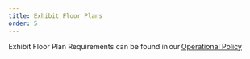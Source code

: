 ```yaml
---
title: Exhibit Floor Plans
order: 5
---
```


Exhibit Floor Plan Requirements can be found in our [Operational Policy](https://ops.palmereventscenter.com/exhibits)
